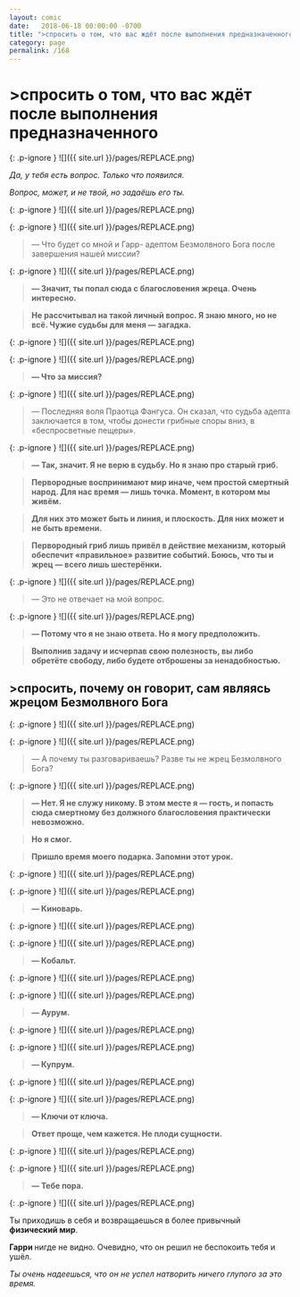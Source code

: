 ```yaml
---
layout: comic
date:   2018-06-18 00:00:00 -0700
title: ">спросить о том, что вас ждёт после выполнения предназначенного"
category: page
permalink: /168
---
```

# >спросить о том, что вас ждёт после выполнения предназначенного

{: .p-ignore }
![]({{ site.url }}/pages/REPLACE.png)

<em>Да, у тебя есть вопрос. Только что появился.</em>

<em>Вопрос, может, и не твой, но задаёшь его ты.</em>

{: .p-ignore }
![]({{ site.url }}/pages/REPLACE.png)

{: .p-ignore }
![]({{ site.url }}/pages/REPLACE.png)

<blockquote>— Что будет со мной и Гарр- адептом Безмолвного Бога после завершения нашей миссии?</blockquote>

{: .p-ignore }
![]({{ site.url }}/pages/REPLACE.png)

<blockquote><strong>— Значит, ты попал сюда с благословения жреца. Очень интересно.</strong></blockquote>

<blockquote><strong>Не рассчитывал на такой личный вопрос. Я знаю много, но не всё. Чужие судьбы для меня — загадка.</strong></blockquote>

{: .p-ignore }
![]({{ site.url }}/pages/REPLACE.png)

{: .p-ignore }
![]({{ site.url }}/pages/REPLACE.png)

<blockquote><strong>— Что за миссия?</strong></blockquote>

{: .p-ignore }
![]({{ site.url }}/pages/REPLACE.png)

<blockquote>— Последняя воля Праотца Фангуса. Он сказал, что судьба адепта заключается в том, чтобы донести грибные споры вниз, в «беспросветные пещеры».</blockquote>

{: .p-ignore }
![]({{ site.url }}/pages/REPLACE.png)

<blockquote><strong>— Так, значит. Я не верю в судьбу. Но я знаю про старый гриб.</strong></blockquote>

<blockquote><strong>Первородные воспринимают мир иначе, чем простой смертный народ. Для нас время — лишь точка. Момент, в котором мы живём.</strong></blockquote>

<blockquote><strong>Для них это может быть и линия, и плоскость. Для них может и не быть времени.</strong></blockquote>

<blockquote><strong>Первородный гриб лишь привёл в действие механизм, который обеспечит «правильное» развитие событий. Боюсь, что ты и жрец — всего лишь шестерёнки.</strong></blockquote>

{: .p-ignore }
![]({{ site.url }}/pages/REPLACE.png)

<blockquote>— Это не отвечает на мой вопрос.</blockquote>

{: .p-ignore }
![]({{ site.url }}/pages/REPLACE.png)

<blockquote><strong>— Потому что я не знаю ответа. Но я могу предположить.</strong></blockquote>

<blockquote><strong>Выполнив задачу и исчерпав свою полезность, вы либо обретёте свободу, либо будете отброшены за ненадобностью.</strong></blockquote>

## >спросить, почему он говорит, сам являясь жрецом Безмолвного Бога

{: .p-ignore }
![]({{ site.url }}/pages/REPLACE.png)

{: .p-ignore }
![]({{ site.url }}/pages/REPLACE.png)

<blockquote>— А почему ты разговариваешь? Разве ты не жрец Безмолвного Бога?</blockquote>

{: .p-ignore }
![]({{ site.url }}/pages/REPLACE.png)

<blockquote><strong>— Нет. Я не служу никому. В этом месте я — гость, и попасть сюда смертному без должного благословения практически невозможно.</strong></blockquote>

<blockquote><strong>Но я смог.</strong></blockquote>

<blockquote><strong>Пришло время моего подарка. Запомни этот урок.</strong></blockquote>

{: .p-ignore }
![]({{ site.url }}/pages/REPLACE.png)

{: .p-ignore }
![]({{ site.url }}/pages/REPLACE.png)

<blockquote><strong>— Киноварь.</strong></blockquote>

{: .p-ignore }
![]({{ site.url }}/pages/REPLACE.png)

{: .p-ignore }
![]({{ site.url }}/pages/REPLACE.png)

<blockquote><strong>— Кобальт.</strong></blockquote>

{: .p-ignore }
![]({{ site.url }}/pages/REPLACE.png)

{: .p-ignore }
![]({{ site.url }}/pages/REPLACE.png)

<blockquote><strong>— Аурум.</strong></blockquote>

{: .p-ignore }
![]({{ site.url }}/pages/REPLACE.png)

{: .p-ignore }
![]({{ site.url }}/pages/REPLACE.png)

<blockquote><strong>— Купрум.</strong></blockquote>

{: .p-ignore }
![]({{ site.url }}/pages/REPLACE.png)

{: .p-ignore }
![]({{ site.url }}/pages/REPLACE.png)

<blockquote><strong>— Ключи от ключа. </strong></blockquote>

<blockquote><strong>Ответ проще, чем кажется. Не плоди сущности.</strong></blockquote>

{: .p-ignore }
![]({{ site.url }}/pages/REPLACE.png)

{: .p-ignore }
![]({{ site.url }}/pages/REPLACE.png)

<blockquote><strong>— Тебе пора.</strong></blockquote>

{: .p-ignore }
![]({{ site.url }}/pages/REPLACE.png)

Ты приходишь в себя и возвращаешься в более привычный <strong>физический мир</strong>.

<strong>Гарри </strong>нигде не видно. Очевидно, что он решил не беспокоить тебя и ушёл. 

<em>Ты очень надеешься, что он не успел натворить ничего глупого за это время.</em>

